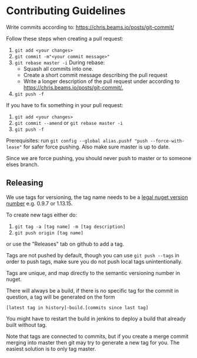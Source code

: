 # Contributing Guidelines

Write commits according to: <https://chris.beams.io/posts/git-commit/>

Follow these steps when creating a pull request:

1. `git add <your changes>`
2. `git commit -m"<your commit message>"`
3. `git rebase master -i`
    During rebase:
    - Squash all commits into one.
    - Create a short commit message describing the pull request
    - Write a longer description of the pull request under according to
      <https://chris.beams.io/posts/git-commit/.>
4. `git push -f`

If you have to fix something in your pull request:

1. `git add <your changes>`
2. `git commit --amend` or `git rebase master -i`
3. `git push -f`

Prerequisites:
run
`git config --global alias.pushf "push --force-with-lease"`
for safer force pushing.
Also make sure master is up to date.

Since we are force pushing, you should never push to master or to someone elses branch.

## Releasing

We use tags for versioning, the tag name needs to be a [legal nuget version number](https://docs.microsoft.com/en-us/nuget/reference/package-versioning)
e.g. 0.9.7 or 1.13.15.

To create new tags either do:

1. `git tag -a [tag name] -m [tag description]`
2. `git push origin [tag name]`

or use the "Releases" tab on github to add a tag.

Tags are not pushed by default, though you can use `git push --tags` in order to push tags,
make sure you do not push local tags unintentionally.

Tags are unique, and map directly to the semantic versioning number in nuget.

There will always be a build, if there is no specific tag for the commit in question, a tag will be generated on the form

`[latest tag in history]-build.[commits since last tag]`

You might have to restart the build in jenkins to deploy a build that already built without tag.

Note that tags are connected to commits, but if you create a merge commit merging into master then git may try to generate a new tag for you.
The easiest solution is to only tag master.

